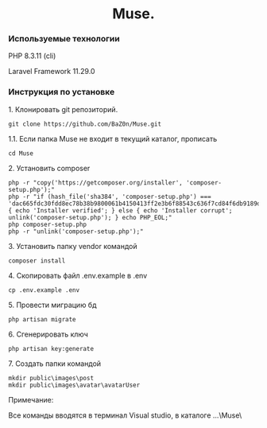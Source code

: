 <h1 align="center">Muse.</h1>

<h3>Используемые технологии</h3>
<p>PHP 8.3.11 (cli)</p>
<p>Laravel Framework 11.29.0</p>
<h3>Инструкция по установке </h3>
<p>1. Клонировать git репозиторий.</p>

```
git clone https://github.com/BaZ0n/Muse.git
```

<p>1.1. Если папка Muse не входит в текущий каталог, прописать <p>

```
cd Muse
```
    
<p>2. Установить composer </p>

```
php -r "copy('https://getcomposer.org/installer', 'composer-setup.php');"
php -r "if (hash_file('sha384', 'composer-setup.php') === 'dac665fdc30fdd8ec78b38b9800061b4150413ff2e3b6f88543c636f7cd84f6db9189d43a81e5503cda447da73c7e5b6') { echo 'Installer verified'; } else { echo 'Installer corrupt'; unlink('composer-setup.php'); } echo PHP_EOL;"
php composer-setup.php
php -r "unlink('composer-setup.php');"
```

<p>3. Установить папку vendor командой </p>

```
composer install
```

<p>4. Скопировать файл .env.example в .env </p>

```
cp .env.example .env
```

<p>5. Провести миграцию бд </p>

```
php artisan migrate
```

<p>6. Сгенерировать ключ </p>

```
php artisan key:generate
```

<p>7. Создать папки командой </p>

```
mkdir public\images\post
mkdir public\images\avatar\avatarUser
```
<p>Примечание:</p>
<p> Все команды вводятся в терминал Visual studio, в каталоге ...\Muse\</p>
